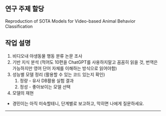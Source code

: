 ## 연구 주제 할당
Reproduction of SOTA Models for Video-based Animal Behavior Classification

## 작업 설명
1. 비디오내 야생동물 행동 분류 논문 조사
2. 기반 지식 분석 (적어도 10편을 ChatGPT를 사용하지말고 꼼꼼히 읽을 것, 번역은 가능하지만 영어 단어 자체를 이해하는 방식으로 읽어야함)
3. 성능별 모델 정리 (활용할 수 있는 코드 있는지 확인)
    1. 정량 - 유사 DB활용 실험 결과
    2. 정성 - 좋아보이는 모델 선택
4. 모델의 재현

- 경민이는 아직 미숙할테니, 단계별로 보고하고, 막히면 나에게 질문하세요.

---
